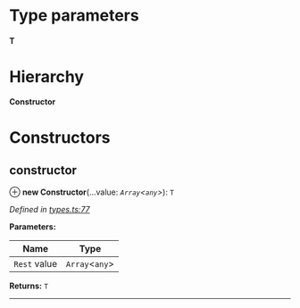 

# Type parameters
#### T 
# Hierarchy

**Constructor**

# Constructors

<a id="constructor"></a>

##  constructor

⊕ **new Constructor**(...value: *`Array`<`any`>*): `T`

*Defined in [types.ts:77](https://github.com/polkadot-js/api/blob/5a857a3/packages/types/src/types.ts#L77)*

**Parameters:**

| Name | Type |
| ------ | ------ |
| `Rest` value | `Array`<`any`> |

**Returns:** `T`

___

